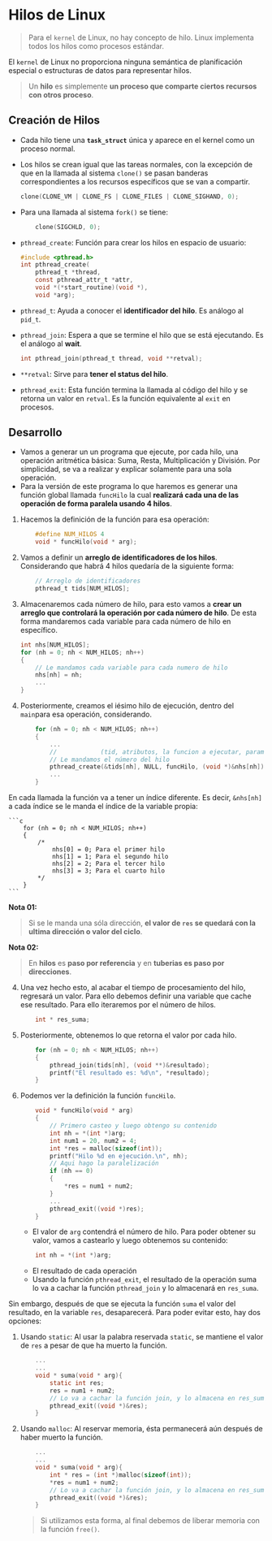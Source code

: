 # Hilos de Linux
> Para el `kernel` de Linux, no hay concepto de hilo. Linux implementa todos los hilos como procesos estándar.

El `kernel` de Linux no proporciona ninguna semántica de planificación especial o estructuras de datos para representar hilos.

> Un **hilo** es simplemente **un proceso que comparte ciertos recursos con otros proceso**.

## Creación de Hilos
 - Cada hilo tiene una **`task_struct`** única y aparece en el kernel como un proceso normal.
 - Los hilos se crean igual que las tareas normales, con la excepción de que en la llamada al sistema `clone()` se pasan banderas correspondientes a los recursos específicos que se van a compartir.

	```c
	clone(CLONE_VM | CLONE_FS | CLONE_FILES | CLONE_SIGHAND, 0); 
	```
- Para una llamada al sistema `fork()` se tiene: 
	```c
		clone(SIGCHLD, 0);
	```
- `pthread_create`: Función para crear los hilos en espacio de usuario:
	```c
	#include <pthread.h>
	int pthread_create(
		pthread_t *thread, 
		const pthread_attr_t *attr,
		void *(*start_routine)(void *),
		void *arg);
	```
- `pthread_t`: Ayuda a conocer el **identificador del hilo**. Es análogo al `pid_t`.
- `pthread_join`: Espera a que se termine el hilo que se está ejecutando. Es el análogo al **wait**.
	```c
	int pthread_join(pthread_t thread, void **retval);
	``` 
- `**retval`: Sirve para **tener el status del hilo**.
- `pthread_exit`: Esta función termina la llamada al código del hilo y se retorna un valor en `retval`. Es la función equivalente al `exit` en procesos.


## Desarrollo
* Vamos a generar un un programa que ejecute, por cada hilo, una operación aritmética básica: Suma, Resta, Multiplicación y División. Por simplicidad, se va a realizar y explicar solamente para una sola operación. 
* Para la versión de este programa lo que haremos es generar una función global llamada `funcHilo` la cual **realizará cada una de las operación de forma paralela usando 4 hilos**.

1. Hacemos la definición de la función para esa operación:

	```c
		#define NUM_HILOS 4
		void * funcHilo(void * arg);
	```

2. Vamos a definir un **arreglo de identificadores de los hilos**. Considerando que habrá 4 hilos quedaría de la siguiente forma:

	```c
		// Arreglo de identificadores
		pthread_t tids[NUM_HILOS];
	```

3. Almacenaremos cada número de hilo, para esto vamos a **crear un arreglo que controlará la operación por cada número de hilo**. De esta forma mandaremos cada variable para cada número de hilo en específico. 

	```c
	int nhs[NUM_HILOS];
	for (nh = 0; nh < NUM_HILOS; nh++)
	{
		// Le mandamos cada variable para cada numero de hilo
		nhs[nh] = nh;
		...
	}
	```

4. Posteriormente, creamos el iésimo hilo de ejecución, dentro del `main`para esa operación, considerando.

	```c
		for (nh = 0; nh < NUM_HILOS; nh++)
		{
			...
			//            (tid, atributos, la funcion a ejecutar, parametros)
			// Le mandamos el número del hilo
			pthread_create(&tids[nh], NULL, funcHilo, (void *)&nhs[nh]);
			...
		}
	```

En cada llamada la función va a tener un índice diferente. Es decir, `&nhs[nh]` a cada índice se le manda el índice de la variable propia:

	```c
		for (nh = 0; nh < NUM_HILOS; nh++)
		{
			/*
				nhs[0] = 0;	Para el primer hilo
				nhs[1] = 1; Para el segundo hilo
				nhs[2] = 2; Para el tercer hilo
				nhs[3] = 3; Para el cuarto hilo
			*/
		}
	```

**Nota 01:**
> Si se le manda una sóla dirección, **el valor de `res` se quedará con la ultima dirección o valor del ciclo**.

**Nota 02:**
> En **hilos** es **paso por referencia** y en **tuberias es paso por direcciones**.


4. Una vez hecho esto, al acabar el tiempo de procesamiento del hilo, regresará un valor. Para ello debemos definir una variable que cache ese resultado. Para ello iteraremos por el número de hilos.

	```c
		int * res_suma;
	```

5. Posteriormente, obtenemos lo que retorna el valor por cada hilo.

	```c
		for (nh = 0; nh < NUM_HILOS; nh++)
		{
			pthread_join(tids[nh], (void **)&resultado);
			printf("El resultado es: %d\n", *resultado);
		}
	```

6. Podemos ver la definición la función `funcHilo`.

	```c
		void * funcHilo(void * arg)
		{
			// Primero casteo y luego obtengo su contenido
			int nh = *(int *)arg; 
			int num1 = 20, num2 = 4;
			int *res = malloc(sizeof(int));
			printf("Hilo %d en ejecución.\n", nh);
			// Aqui hago la paralelización
			if (nh == 0)
			{
				*res = num1 + num2;
			}
			...
			pthread_exit((void *)res);
		}
	```

	* El valor de `arg` contendrá el número de hilo. Para poder obtener su valor, vamos a castearlo y luego obtenemos su contenido:

	```c
		int nh = *(int *)arg; 
	```

	* El resultado de cada operación
	* Usando la función `pthread_exit`, el resultado de la operación suma lo va a cachar la función `pthread_join` y lo almacenará en `res_suma`.

Sin embargo, después de que se ejecuta la función `suma` el valor del resultado, en la variable `res`, desaparecerá. Para poder evitar esto, hay dos opciones:

1. Usando `static`: Al usar la palabra reservada `static`, se mantiene el valor de `res` a pesar de que ha muerto la función. 

	```c
		...
		...
		void * suma(void * arg){
			static int res;
			res = num1 + num2;
			// Lo va a cachar la función join, y lo almacena en res_suma
			pthread_exit((void *)&res);
		}
	```

2. Usando `malloc`: Al reservar memoria, ésta permanecerá aún después de haber muerto la función.

	```c
		...
		...
		void * suma(void * arg){
			int * res = (int *)malloc(sizeof(int));
			*res = num1 + num2;
			// Lo va a cachar la función join, y lo almacena en res_suma
			pthread_exit((void *)&res);
		}
	```

	> Si utilizamos esta forma, al final debemos de liberar memoria con la función `free()`.

